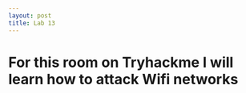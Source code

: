 ```yaml
---
layout: post
title: Lab 13
---
```

# For this room on Tryhackme I will learn how to attack Wifi networks 
